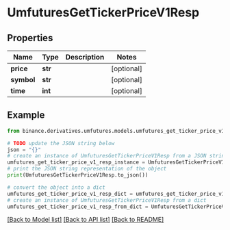 # UmfuturesGetTickerPriceV1Resp


## Properties

Name | Type | Description | Notes
------------ | ------------- | ------------- | -------------
**price** | **str** |  | [optional] 
**symbol** | **str** |  | [optional] 
**time** | **int** |  | [optional] 

## Example

```python
from binance.derivatives.umfutures.models.umfutures_get_ticker_price_v1_resp import UmfuturesGetTickerPriceV1Resp

# TODO update the JSON string below
json = "{}"
# create an instance of UmfuturesGetTickerPriceV1Resp from a JSON string
umfutures_get_ticker_price_v1_resp_instance = UmfuturesGetTickerPriceV1Resp.from_json(json)
# print the JSON string representation of the object
print(UmfuturesGetTickerPriceV1Resp.to_json())

# convert the object into a dict
umfutures_get_ticker_price_v1_resp_dict = umfutures_get_ticker_price_v1_resp_instance.to_dict()
# create an instance of UmfuturesGetTickerPriceV1Resp from a dict
umfutures_get_ticker_price_v1_resp_from_dict = UmfuturesGetTickerPriceV1Resp.from_dict(umfutures_get_ticker_price_v1_resp_dict)
```
[[Back to Model list]](../README.md#documentation-for-models) [[Back to API list]](../README.md#documentation-for-api-endpoints) [[Back to README]](../README.md)


